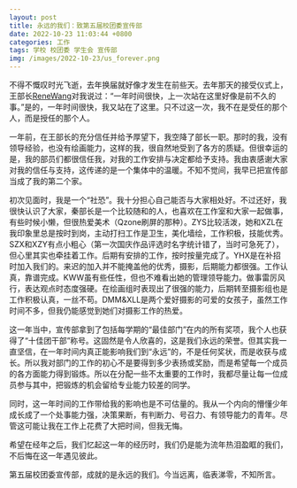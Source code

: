 ```yaml
---
layout: post
title: 永远的我们：致第五届校团委宣传部
date: 2022-10-23 11:03:44 +0800
categories: 工作
tags: 学校 校团委 学生会 宣传部
img: /images/2022-10-23/us_forever.png
---
```

不得不慨叹时光飞逝，去年换届就好像才发生在前些天。去年那天的接受仪式上，王部长[ReneWang](https://Rene.wang)对我说过：“一年时间很快，上一次站在这里好像是前不久的事。”是的，一年时间很快，我又站在了这里。只不过这一次，我不在是受任的那个人，而是授任的那个人。  

一年前，在王部长的充分信任并给予厚望下，我空降了部长一职。那时的我，没有领导经验，也没有绘画能力，这样的我，很自然地受到了各方的质疑。但很幸运的是，我的部员们都很信任我，对我的工作安排与决定都给予支持。我由衷感谢大家对我的信任与支持，这传递的是一个集体中的温暖。不知不觉间，我早已把宣传部当成了我的第二个家。  

初次见面时，我是一个“社恐”。我十分担心自己能否与大家相处好。不过还好，我很快认识了大家，秦部长是一个比较随和的人，也喜欢在工作室和大家一起做事，有些时候小懒，但很热爱美术（Qzone刷屏的那种）。ZYS比较活泼，她和XZL在我印象里总是按时到岗，主动打扫工作是卫生，美化墙绘，工作积极，技能优秀。SZX和XZY有点小粗心（第一次国庆作品评选时名字统计错了，当时可急死了），但心里其实也牵挂着工作。后期有安排的工作，按时按量完成了。YHX是在补招时加入我们的。来迟的加入并不能掩盖他的优秀，摄影，后期能力都很强。工作认真，靠谱完成。KWW虽有些任性，但也不难看出她的管理领导能力。做事雷厉风行，表达观点时态度强硬。在绘画组时表现出了很强的能力，后期转至摄影组也是工作积极认真，一丝不苟。DMM&XLL是两个爱好摄影的可爱的女孩子，虽然工作时间不多，但我仍能感觉到她们对摄影工作的热爱。  

这一年当中，宣传部拿到了包括每学期的“最佳部门”在内的所有奖项，我个人也获得了“十佳团干部”称号。这固然是令人欣喜的，这是我们永远的荣誉。但其实我一直坚信，在一年时间内真正能影响我们到“永远”的，不是任何奖状，而是收获与成长。所以我对部门的工作的初心不是要得到多少表扬或奖励，而是希望每一个成员的各方面能力得到锻炼。所以在分配一些不太重要的工作时，我都尽量让每一位成员参与其中，把锻炼的机会留给专业能力较差的同学。  

同时，这一年时间的工作带给我的影响也是不可估量的。我从一个内向的懵懂少年成长成了一个处事能力强，决策果断，有判断力、号召力、有领导能力的青年。尽管这可能让我在工作上花费了大把时间，但我无悔。  

希望在经年之后，我们忆起这一年的经历时，我们仍是能为流年热泪盈眶的我们，不后悔在这一年遇见彼此。  

第五届校团委宣传部，成就的是永远的我们。今当远离，临表涕零，不知所言。  
